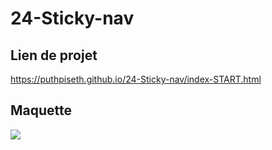 # 24-Sticky-nav

## Lien de projet

https://puthpiseth.github.io/24-Sticky-nav/index-START.html

## Maquette

![](ProjectDemo.png)
